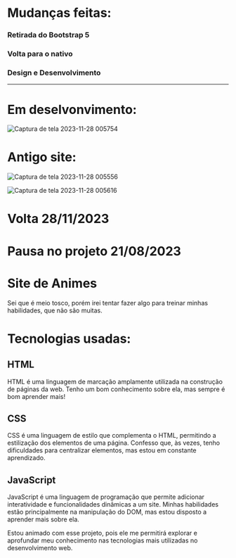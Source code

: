 # Mudanças feitas:

### Retirada do Bootstrap 5
### Volta para o nativo
### Design e Desenvolvimento

<hr>

# Em deselvonvimento:

![Captura de tela 2023-11-28 005754](https://github.com/glrmrissi/Anime-Site-/assets/102769917/95e248ee-b932-4390-8d88-b245c01cddbd)


# Antigo site:

![Captura de tela 2023-11-28 005556](https://github.com/glrmrissi/Anime-Site-/assets/102769917/a494e904-38a3-4645-b535-e34723605487)

![Captura de tela 2023-11-28 005616](https://github.com/glrmrissi/Anime-Site-/assets/102769917/ff4058a5-752d-4e03-9ba2-796eff0346d5)


# Volta 28/11/2023

# Pausa no projeto 21/08/2023



# Site de Animes

Sei que é meio tosco, porém irei tentar fazer algo para treinar minhas habilidades, que não são muitas.


# Tecnologias usadas:

## HTML

HTML é uma linguagem de marcação amplamente utilizada na construção de páginas da web. Tenho um bom conhecimento sobre ela, mas sempre é bom aprender mais!

## CSS

CSS é uma linguagem de estilo que complementa o HTML, permitindo a estilização dos elementos de uma página. Confesso que, às vezes, tenho dificuldades para centralizar elementos, mas estou em constante aprendizado.
## JavaScript

JavaScript é uma linguagem de programação que permite adicionar interatividade e funcionalidades dinâmicas a um site. Minhas habilidades estão principalmente na manipulação do DOM, mas estou disposto a aprender mais sobre ela.


Estou animado com esse projeto, pois ele me permitirá explorar e aprofundar meu conhecimento nas tecnologias mais utilizadas no desenvolvimento web.
